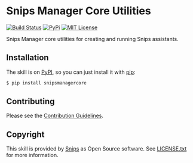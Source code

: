 # Snips Manager Core Utilities

[![Build Status](https://travis-ci.org/snipsco/snipsmanagercore.svg)](https://travis-ci.org/snipsco/snipsmanagercore)
[![PyPi](https://img.shields.io/pypi/v/snipsmanagercore.svg)](https://img.shields.io/pypi/v/snipsmanagercore.svg)
[![MIT License](https://img.shields.io/badge/license-MIT-blue.svg)](https://raw.githubusercontent.com/snipsco/snipsmanagercore/master/LICENSE.txt)

Snips Manager core utilities for creating and running Snips assistants.

## Installation

The skill is on [PyPI](https://pypi.python.org/pypi/snipsmanagercore), so you can just install it with [pip](http://www.pip-installer.org):

```sh
$ pip install snipsmanagercore
```

## Contributing

Please see the [Contribution Guidelines](https://github.com/snipsco/snips-skill-hue/blob/master/CONTRIBUTING.rst).

## Copyright

This skill is provided by [Snips](https://www.snips.ai) as Open Source software. See [LICENSE.txt](https://github.com/snipsco/snips-skill-hue/blob/master/LICENSE.txt) for more information.
